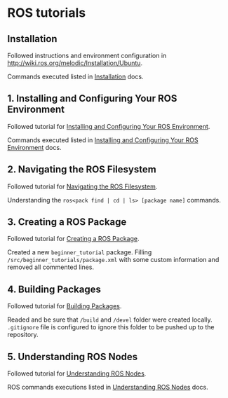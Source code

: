# ROS tutorials

## Installation

Followed instructions and environment configuration in http://wiki.ros.org/melodic/Installation/Ubuntu.

Commands executed listed in
[Installation](https://github.com/MarcReniuSanchez/ros_tutorials/tree/master/docs/0-installation.md) docs.

## 1. Installing and Configuring Your ROS Environment

Followed tutorial for [Installing and Configuring Your ROS Environment](http://wiki.ros.org/ROS/Tutorials/InstallingandConfiguringROSEnvironment).

Commands executed listed in
[Installing and Configuring Your ROS Environment](https://github.com/MarcReniuSanchez/ros_tutorials/tree/master/docs/1-install-and-config.md) docs.

## 2. Navigating the ROS Filesystem

Followed tutorial for [Navigating the ROS Filesystem](http://wiki.ros.org/ROS/Tutorials/NavigatingTheFilesystem).

Understanding the `ros<pack find | cd | ls> [package name]` commands.

## 3. Creating a ROS Package

Followed tutorial for [Creating a ROS Package](http://wiki.ros.org/ROS/Tutorials/CreatingPackage).

Created a new `beginner_tutorial` package. Filling `/src/beginner_tutorials/package.xml` with some custom information and removed all commented lines.

## 4. Building Packages

Followed tutorial for [Building Packages](http://wiki.ros.org/ROS/Tutorials/BuildingPackages).

Readed and be sure that `/build` and `/devel` folder were created locally. `.gitignore` file is configured to ignore this folder to be pushed up to the repository.

## 5. Understanding ROS Nodes

Followed tutorial for [Understanding ROS Nodes](http://wiki.ros.org/ROS/Tutorials/UnderstandingNodes).

ROS commands executions listed in [Understanding ROS Nodes](https://github.com/MarcReniuSanchez/ros_tutorials/tree/master/docs/5-ros-nodes.md) docs.
